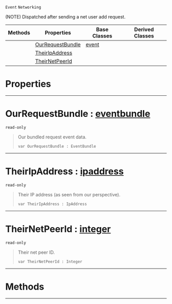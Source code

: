  `Event` `Networking`



(NOTE) Dispatched after sending a net user add request.

|Methods|Properties|Base Classes|Derived Classes|
|---|---|---|---|
| |[ OurRequestBundle](https://github.com/ZilchEngine/ZilchDocs/blob/master/code_reference/class_reference/netpeersentuseraddrequest.md#ourrequestbundle-zilch-en)|[event](https://github.com/ZilchEngine/ZilchDocs/blob/master/code_reference/class_reference/event.md)| |
| |[ TheirIpAddress](https://github.com/ZilchEngine/ZilchDocs/blob/master/code_reference/class_reference/netpeersentuseraddrequest.md#theiripaddress-zilch-engi)| | |
| |[ TheirNetPeerId](https://github.com/ZilchEngine/ZilchDocs/blob/master/code_reference/class_reference/netpeersentuseraddrequest.md#theirnetpeerid-zilch-engi)| | |


 #  Properties


---  
 #  OurRequestBundle : [eventbundle](https://github.com/ZilchEngine/ZilchDocs/blob/master/code_reference/class_reference/eventbundle.md)

 `read-only`

> Our bundled request event data.
> ``` lang=cpp, name=Nada
> var OurRequestBundle : EventBundle


---  
 #  TheirIpAddress : [ipaddress](https://github.com/ZilchEngine/ZilchDocs/blob/master/code_reference/class_reference/ipaddress.md)

 `read-only`

> Their IP address (as seen from our perspective).
> ``` lang=cpp, name=Nada
> var TheirIpAddress : IpAddress


---  
 #  TheirNetPeerId : [integer](https://github.com/ZilchEngine/ZilchDocs/blob/master/code_reference/nada_base_types/integer.md)

 `read-only`

> Their net peer ID.
> ``` lang=cpp, name=Nada
> var TheirNetPeerId : Integer


---  
 #  Methods


---  
 

 
